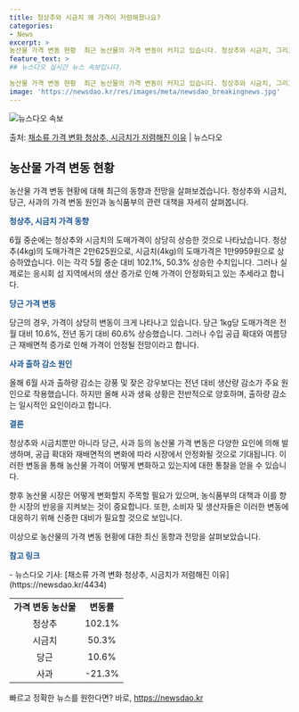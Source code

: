 ```yaml
---
title: 청상추와 시금치 왜 가격이 저렴해졌나요?
categories:
- News
excerpt: >
농산물 가격 변동 현황  최근 농산물의 가격 변동이 커지고 있습니다. 청상추와 시금치, 그리고 당근과 사과의…
feature_text: >
## 뉴스다오 실시간 뉴스 속보입니다.

농산물 가격 변동 현황  최근 농산물의 가격 변동이 커지고 있습니다. 청상추와 시금치, 그리고 당근과 사과의…
image: 'https://newsdao.kr/res/images/meta/newsdao_breakingnews.jpg'
---
```


![뉴스다오 속보](https://newsdao.kr/res/images/meta/newsdao_breakingnews.jpg)

<p>출처: <a href="https://newsdao.kr/4434" rel="dofollow">채소류 가격 변화 청상추, 시금치가 저렴해진 이유</a> | 뉴스다오</p>

<h2 data-ke-size="size26">농산물 가격 변동 현황</h2>
농산물 가격 변동 현황에 대해 최근의 동향과 전망을 살펴보겠습니다. 청상추와 시금치, 당근, 사과의 가격 변동 원인과 농식품부의 관련 대책을 자세히 살펴봅니다.

<p data-ke-size="size16"><b><span style="color: #1a5490;">청상추, 시금치 가격 동향</span></b></p>
6월 중순에는 청상추와 시금치의 도매가격이 상당히 상승한 것으로 나타났습니다. 청상추(4kg)의 도매가격은 2만625원으로, 시금치(4kg)의 도매가격은 1만9959원으로 상승하였습니다. 이는 각각 5월 중순 대비 102.1%, 50.3% 상승한 수치입니다. 그러나 실제로는 응시회 섬 지역에서의 생산 증가로 인해 가격이 안정화되고 있는 추세라고 합니다.

<p data-ke-size="size16"><b><span style="color: #1a5490;">당근 가격 변동</span></b></p>
당근의 경우, 가격이 상당히 변동이 크게 나타나고 있습니다. 당근 1kg당 도매가격은 전월 대비 10.6%, 전년 동기 대비 60.6% 상승했습니다. 그러나 수입 공급 확대와 여름당근 재배면적 증가로 인해 가격이 안정될 전망이라고 합니다.

<p data-ke-size="size16"><b><span style="color: #1a5490;">사과 출하 감소 원인</span></b></p>
올해 6월 사과 출하량 감소는 강풍 및 잦은 강우보다는 전년 대비 생산량 감소가 주요 원인으로 작용했습니다. 하지만 올해 사과 생육 상황은 전반적으로 양호하며, 출하량 감소는 일시적인 요인이라고 합니다.

<p data-ke-size="size16"><b><span style="color: #1a5490;">결론</span></b></p>
청상추와 시금치뿐만 아니라 당근, 사과 등의 농산물 가격 변동은 다양한 요인에 의해 발생하며, 공급 확대와 재배면적의 변화에 따라 시장에서 안정화될 것으로 기대됩니다. 이러한 변동을 통해 농산물 가격이 어떻게 변화하고 있는지에 대한 통찰을 얻을 수 있습니다. 

향후 농산물 시장은 어떻게 변화할지 주목할 필요가 있으며, 농식품부의 대책과 이를 향한 시장의 반응을 지켜보는 것이 중요합니다. 또한, 소비자 및 생산자들은 이러한 변동에 대응하기 위해 신중한 대비가 필요할 것으로 보입니다. 

이상으로 농산물의 가격 변동 현황에 대한 최신 동향과 전망을 살펴보았습니다. 

<p data-ke-size="size16"><b><span style="color: #1a5490;">참고 링크</span></b></p>
- 뉴스다오 기사: [채소류 가격 변화 청상추, 시금치가 저렴해진 이유](https://newsdao.kr/4434)

<table>
	<tbody>
		<tr>
			<td style="text-align: center; height: 17px;"><b>가격 변동 농산물</b></td>
			<td style="text-align: center; height: 17px;"><b>변동률</b></td>
		</tr>
		<tr>
			<td style="text-align: center; height: 17px;">청상추</b></td>
			<td style="text-align: center; height: 17px;">102.1%</b></td>
		</tr>
		<tr>
			<td style="text-align: center; height: 17px;">시금치</b></td>
			<td style="text-align: center; height: 17px;">50.3%</b></td>
		</tr>
		<tr>
			<td style="text-align: center; height: 17px;">당근</b></td>
			<td style="text-align: center; height: 17px;">10.6%</b></td>
		</tr>
		<tr>
			<td style="text-align: center; height: 17px;">사과</b></td>
			<td style="text-align: center; height: 17px;">-21.3%</b></td>
		</tr>
	</tbody>
</table>
<p data-ke-size="size16"></p> 

빠르고 정확한 뉴스를 원한다면? 바로, <a href="https://newsdao.kr" rel="dofollow">https://newsdao.kr</a>


    
